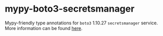 # mypy-boto3-secretsmanager

Mypy-friendly type annotations for `boto3` 1.10.27 `secretsmanager` service.
More information can be found [here](https://github.com/vemel/mypy_boto3).

